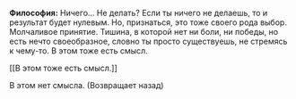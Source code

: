 **Философия:** Ничего... Не делать? Если ты ничего не делаешь, то и результат будет нулевым. Но, признаться, это тоже своего рода выбор. Молчаливое принятие. Тишина, в которой нет ни боли, ни победы, но есть нечто своеобразное, словно ты просто существуешь, не стремясь к чему-то. В этом тоже есть смысл.

[[В этом тоже есть смысл.]]

В этом нет смысла.
(Возвращает назад)